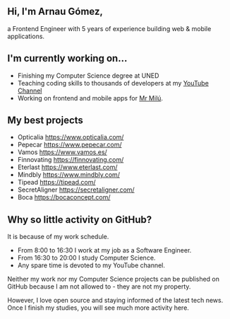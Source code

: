 ## Hi, I'm Arnau Gómez,

a Frontend Engineer with 5 years of experience building web & mobile applications.

## I'm currently working on…

- Finishing my Computer Science degree at UNED
- Teaching coding skills to thousands of developers at my [YouTube Channel](https://www.youtube.com/channel/UCIZngQLXesmjRJ1SdE8SIxg)
- Working on frontend and mobile apps for [Mr Milú](https://mrmilu.com/).

## My best projects

- Opticalia https://www.opticalia.com/
- Pepecar https://www.pepecar.com/
- Vamos https://www.vamos.es/
- Finnovating https://finnovating.com/
- Eterlast https://www.eterlast.com/
- Mindbly https://www.mindbly.com/
- Tipead https://tipead.com/
- SecretAligner https://secretaligner.com/
- Boca https://bocaconcept.com/

## Why so little activity on GitHub?

It is because of my work schedule.

- From 8:00 to 16:30 I work at my job as a Software Engineer.
- From 16:30 to 20:00 I study Computer Science.
- Any spare time is devoted to my YouTube channel.

Neither my work nor my Computer Science projects can be published on GitHub because I am not allowed to - they are not my property.

However, I love open source and staying informed of the latest tech news. Once I finish my studies, you will see much more activity here.


<!--
**arnaugomez/arnaugomez** is a ✨ _special_ ✨ repository because its `README.md` (this file) appears on your GitHub profile.

Here are some ideas to get you started:

- 🔭 I’m currently working on ...
- 🌱 I’m currently learning ...
- 👯 I’m looking to collaborate on ...
- 🤔 I’m looking for help with ...
- 💬 Ask me about ...
- 📫 How to reach me: ...
- 😄 Pronouns: ...
- ⚡ Fun fact: ...
-->
